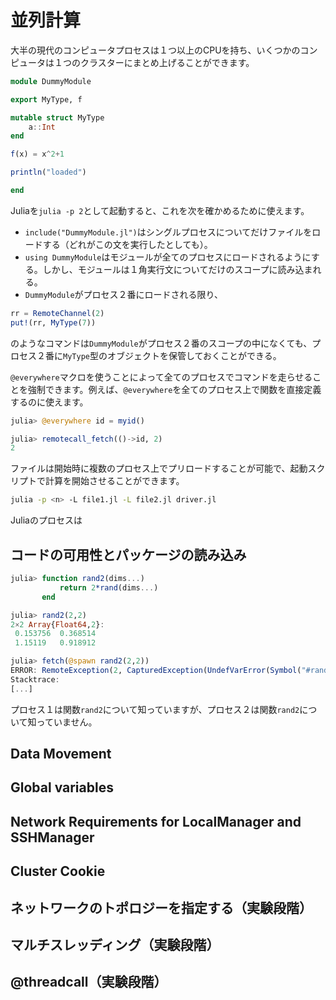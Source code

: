 # 並列計算

大半の現代のコンピュータプロセスは１つ以上のCPUを持ち、いくつかのコンピュータは１つのクラスターにまとめ上げることができます。

```julia
module DummyModule

export MyType, f

mutable struct MyType
	a::Int
end

f(x) = x^2+1

println("loaded")

end
```

Juliaを`julia -p 2`として起動すると、これを次を確かめるために使えます。

-   `include("DummyModule.jl")`はシングルプロセスについてだけファイルをロードする（どれがこの文を実行したとしても）。
-   `using DummyModule`はモジュールが全てのプロセスにロードされるようにする。しかし、モジュールは１角実行文についてだけのスコープに読み込まれる。
-   `DummyModule`がプロセス２番にロードされる限り、
```julia
rr = RemoteChannel(2)
put!(rr, MyType(7))
```
のようなコマンドは`DummyModule`がプロセス２番のスコープの中になくても、プロセス２番に`MyType`型のオブジェクトを保管しておくことができる。

`@everywhere`マクロを使うことによって全てのプロセスでコマンドを走らせることを強制できます。例えば、`@everywhere`を全てのプロセス上で関数を直接定義するのに使えます。

```julia
julia> @everywhere id = myid()

julia> remotecall_fetch(()->id, 2)
2
```

ファイルは開始時に複数のプロセス上でプリロードすることが可能で、起動スクリプトで計算を開始させることができます。

```bash
julia -p <n> -L file1.jl -L file2.jl driver.jl
```

Juliaのプロセスは

## コードの可用性とパッケージの読み込み

```julia
julia> function rand2(dims...)
           return 2*rand(dims...)
       end

julia> rand2(2,2)
2×2 Array{Float64,2}:
 0.153756  0.368514
 1.15119   0.918912

julia> fetch(@spawn rand2(2,2))
ERROR: RemoteException(2, CapturedException(UndefVarError(Symbol("#rand2"))
Stacktrace:
[...]
```

プロセス１は関数`rand2`について知っていますが、プロセス２は関数`rand2`について知っていません。

## Data Movement

## Global variables

## Network Requirements for LocalManager and SSHManager

## Cluster Cookie

## ネットワークのトポロジーを指定する（実験段階）

## マルチスレッディング（実験段階）

## @threadcall（実験段階）